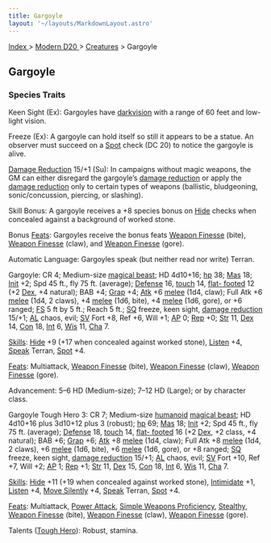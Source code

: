 ```yaml
---
title: Gargoyle
layout: '~/layouts/MarkdownLayout.astro'
---
```


[ Index ](/) > [ Modern D20 ](/modern.d20.srd) > [Creatures](/modern.d20.srd/creatures) > Gargoyle

## Gargoyle

### Species Traits

Keen Sight (Ex): Gargoyles have
[darkvision](/modern.d20.srd/special.abilities/darkvision) with a range of 60
feet and low-light vision.

Freeze (Ex): A gargoyle can hold itself so still it appears to be a statue. An
observer must succeed on a [Spot](/modern.d20.srd/skills/spot) check (DC 20)
to notice the gargoyle is alive.

[Damage Reduction](/modern.d20.srd/special.abilities/damage.reduction) 15/+1
(Su): In campaigns without magic weapons, the GM can either disregard the
gargoyle’s [damage reduction](/modern.d20.srd/special.abilities/damage.reduction) or apply the
[damage reduction](/modern.d20.srd/special.abilities/damage.reduction) only to
certain types of weapons (ballistic, bludgeoning, sonic/concussion, piercing,
or slashing).

Skill Bonus: A gargoyle receives a +8 species bonus on
[Hide](/modern.d20.srd/skills/hide) checks when concealed against a background
of worked stone.

Bonus [Feats](/modern.d20.srd/feats): Gargoyles receive the bonus feats
[Weapon Finesse](/modern.d20.srd/feats/weapon.finesse) (bite), [Weapon Finesse](/modern.d20.srd/feats/weapon.finesse) (claw), and [Weapon Finesse](/modern.d20.srd/feats/weapon.finesse) (gore).

Automatic Language: Gargoyles speak (but neither read nor write) Terran.

Gargoyle: CR 4; Medium-size [magical beast](/modern.d20.srd/creature.types/magical.beast); HD 4d10+16;
[hp](/modern.d20.srd/combat/hit.points) 38;
[Mas](/modern.d20.srd/creatures/creature.overview) 18;
[Init](/modern.d20.srd/combat/initiative) +2; Spd 45 ft., fly 75 ft.
(average); [Defense](/modern.d20.srd/combat/defense) 16,
[touch](/modern.d20.srd/combat/attack.actions) 14, [flat- footed](/modern.d20.srd/combat/surprise) 12 (+2
[Dex](/modern.d20.srd/basics/ability.scores), +4 natural); BAB +4;
[Grap](/modern.d20.srd/combat/grapple) +4;
[Atk](/modern.d20.srd/combat/attack.roll) +6
[melee](/modern.d20.srd/combat/attack.roll) (1d4, claw); Full Atk +6
[melee](/modern.d20.srd/combat/attack.roll) (1d4, 2 claws), +4
[melee](/modern.d20.srd/combat/attack.roll) (1d6, bite), +4
[melee](/modern.d20.srd/combat/attack.roll) (1d6, gore), or +6 ranged;
[FS](/modern.d20.srd/creatures/creature.overview) 5 ft by 5 ft.; Reach 5 ft.;
[SQ](/modern.d20.srd/creatures/creature.overview) freeze, keen sight, [damage reduction](/modern.d20.srd/special.abilities/damage.reduction) 15/+1;
[AL](/modern.d20.srd/basics/allegiances) chaos, evil;
[SV](/modern.d20.srd/basics/saving.throws) Fort +8, Ref +6, Will +1;
[AP](/modern.d20.srd/creatures/creature.overview) 0;
[Rep](/modern.d20.srd/creatures/creature.overview) +0;
[Str](/modern.d20.srd/basics/ability.scores) 11,
[Dex](/modern.d20.srd/basics/ability.scores) 14,
[Con](/modern.d20.srd/basics/ability.scores) 18,
[Int](/modern.d20.srd/basics/ability.scores) 6,
[Wis](/modern.d20.srd/basics/ability.scores) 11,
[Cha](/modern.d20.srd/basics/ability.scores) 7.

[Skills](/modern.d20.srd/skills): [Hide](/modern.d20.srd/skills/hide) +9 (+17
when concealed against worked stone), [Listen](/modern.d20.srd/skills/listen)
+4, [Speak](/modern.d20.srd/skills/speak.language) Terran,
[Spot](/modern.d20.srd/skills/spot) +4.

[Feats](/modern.d20.srd/feats): Multiattack, [Weapon Finesse](/modern.d20.srd/feats/weapon.finesse) (bite), [Weapon Finesse](/modern.d20.srd/feats/weapon.finesse) (claw), [Weapon Finesse](/modern.d20.srd/feats/weapon.finesse) (gore).

Advancement: 5–6 HD (Medium-size); 7–12 HD (Large); or by character class.

Gargoyle Tough Hero 3: CR 7; Medium-size
[humanoid](/modern.d20.srd/creature.types/humanoid) [magical beast](/modern.d20.srd/creature.types/magical.beast); HD 4d10+16 plus 3d10+12
plus 3 (robust); [hp](/modern.d20.srd/combat/hit.points) 69;
[Mas](/modern.d20.srd/creatures/creature.overview) 18;
[Init](/modern.d20.srd/combat/initiative) +2; Spd 45 ft., fly 75 ft.
(average); [Defense](/modern.d20.srd/combat/defense) 18,
[touch](/modern.d20.srd/combat/attack.actions) 14, [flat- footed](/modern.d20.srd/combat/surprise) 16 (+2
[Dex](/modern.d20.srd/basics/ability.scores), +2 class, +4 natural); BAB +6;
[Grap](/modern.d20.srd/combat/grapple) +6;
[Atk](/modern.d20.srd/combat/attack.roll) +8
[melee](/modern.d20.srd/combat/attack.roll) (1d4, claw); Full Atk +8
[melee](/modern.d20.srd/combat/attack.roll) (1d4, 2 claws), +6
[melee](/modern.d20.srd/combat/attack.roll) (1d6, bite), +6
[melee](/modern.d20.srd/combat/attack.roll) (1d6, gore), or +8 ranged;
[SQ](/modern.d20.srd/creatures/creature.overview) freeze, keen sight, [damage reduction](/modern.d20.srd/special.abilities/damage.reduction) 15/+1;
[AL](/modern.d20.srd/basics/allegiances) chaos, evil;
[SV](/modern.d20.srd/basics/saving.throws) Fort +10, Ref +7, Will +2;
[AP](/modern.d20.srd/creatures/creature.overview) 1;
[Rep](/modern.d20.srd/creatures/creature.overview) +1;
[Str](/modern.d20.srd/basics/ability.scores) 11,
[Dex](/modern.d20.srd/basics/ability.scores) 15,
[Con](/modern.d20.srd/basics/ability.scores) 18,
[Int](/modern.d20.srd/basics/ability.scores) 6,
[Wis](/modern.d20.srd/basics/ability.scores) 11,
[Cha](/modern.d20.srd/basics/ability.scores) 7.

[Skills](/modern.d20.srd/skills): [Hide](/modern.d20.srd/skills/hide) +11 (+19
when concealed against worked stone),
[Intimidate](/modern.d20.srd/skills/intimidate) +1,
[Listen](/modern.d20.srd/skills/listen) +4, [Move Silently](/modern.d20.srd/skills/move.silently) +4,
[Speak](/modern.d20.srd/skills/speak.language) Terran,
[Spot](/modern.d20.srd/skills/spot) +4.

[Feats](/modern.d20.srd/feats): Multiattack, [Power Attack](/modern.d20.srd/feats/power.attack), [Simple Weapons Proficiency](/modern.d20.srd/feats/simple.weapons.proficiency),
[Stealthy](/modern.d20.srd/feats/stealthy), [Weapon Finesse](/modern.d20.srd/feats/weapon.finesse) (bite), [Weapon Finesse](/modern.d20.srd/feats/weapon.finesse) (claw), [Weapon Finesse](/modern.d20.srd/feats/weapon.finesse) (gore).

Talents ([Tough Hero](/modern.d20.srd/classes/basic/tough.hero)): Robust,
stamina.


